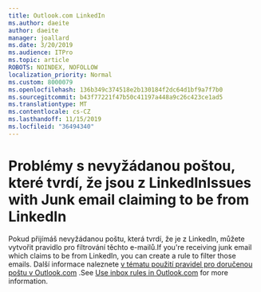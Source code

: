 ```yaml
---
title: Outlook.com LinkedIn
ms.author: daeite
author: daeite
manager: joallard
ms.date: 3/20/2019
ms.audience: ITPro
ms.topic: article
ROBOTS: NOINDEX, NOFOLLOW
localization_priority: Normal
ms.custom: 8000079
ms.openlocfilehash: 136b349c374518e2b130184f2dc64d1bf9a7f7b0
ms.sourcegitcommit: b43f77221f47b50c41197a448a9c26c423ce1ad5
ms.translationtype: MT
ms.contentlocale: cs-CZ
ms.lasthandoff: 11/15/2019
ms.locfileid: "36494340"
---
```

# <a name="issues-with-junk-email-claiming-to-be-from-linkedin"></a><span data-ttu-id="c14ac-102">Problémy s nevyžádanou poštou, které tvrdí, že jsou z LinkedIn</span><span class="sxs-lookup"><span data-stu-id="c14ac-102">Issues with Junk email claiming to be from LinkedIn</span></span>

<span data-ttu-id="c14ac-103">Pokud přijímáš nevyžádanou poštu, která tvrdí, že je z LinkedIn, můžete vytvořit pravidlo pro filtrování těchto e-mailů.</span><span class="sxs-lookup"><span data-stu-id="c14ac-103">If you're receiving junk email which claims to be from LinkedIn, you can create a rule to filter those emails.</span></span>
<span data-ttu-id="c14ac-104">Další informace naleznete [v tématu použití pravidel pro doručenou poštu v Outlook.com](https://aka.ms/OutlookComInboxRules) .</span><span class="sxs-lookup"><span data-stu-id="c14ac-104">See [Use inbox rules in Outlook.com](https://aka.ms/OutlookComInboxRules) for more information.</span></span>


